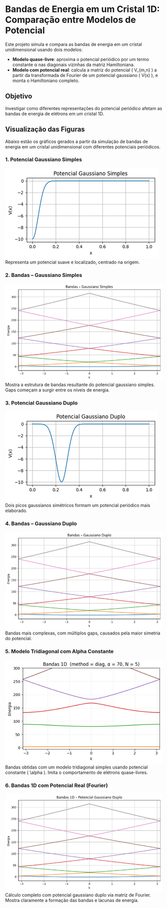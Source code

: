 # Bandas de Energia em um Cristal 1D: Comparação entre Modelos de Potencial

Este projeto simula e compara as bandas de energia em um cristal unidimensional usando dois modelos:

- **Modelo quase-livre**: aproxima o potencial periódico por um termo constante α nas diagonais vizinhas da matriz Hamiltoniana.  
- **Modelo com potencial real**: calcula a matriz do potencial \( V_{m,n} \) a partir da transformada de Fourier de um potencial gaussiano \( V(x) \), e monta o Hamiltoniano completo.

## Objetivo

Investigar como diferentes representações do potencial periódico afetam as bandas de energia de elétrons em um cristal 1D.


## Visualização das Figuras

Abaixo estão os gráficos gerados a partir da simulação de bandas de energia em um cristal unidimensional com diferentes potenciais periódicos.

### 1. Potencial Gaussiano Simples

![Potencial Gaussiano Simples](potencial_simples.png)  
Representa um potencial suave e localizado, centrado na origem.

### 2. Bandas – Gaussiano Simples

![Bandas Simples](bandas_simples.png)  
Mostra a estrutura de bandas resultante do potencial gaussiano simples. Gaps começam a surgir entre os níveis de energia.

### 3. Potencial Gaussiano Duplo

![Potencial Gaussiano Duplo](potencial_duplo.png)  
Dois picos gaussianos simétricos formam um potencial periódico mais elaborado.

### 4. Bandas – Gaussiano Duplo

![Bandas Duplo](bandas_duplo.png)  
Bandas mais complexas, com múltiplos gaps, causados pela maior simetria do potencial.

### 5. Modelo Tridiagonal com Alpha Constante

![Bandas com α constante](bandas_1D.png)  
Bandas obtidas com um modelo tridiagonal simples usando potencial constante \( \alpha \). Imita o comportamento de elétrons quase-livres.

### 6. Bandas 1D com Potencial Real (Fourier)

![Bandas 1D – Fourier](bandas_1D_pgd.png)  
Cálculo completo com potencial gaussiano duplo via matriz de Fourier. Mostra claramente a formação das bandas e lacunas de energia.




